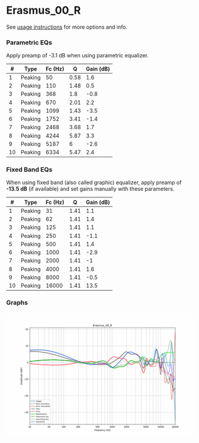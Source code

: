# Erasmus_00_R
See [usage instructions](https://github.com/jaakkopasanen/AutoEq#usage) for more options and info.

### Parametric EQs
Apply preamp of -3.1 dB when using parametric equalizer.

|   # | Type    |   Fc (Hz) |    Q |   Gain (dB) |
|-----|---------|-----------|------|-------------|
|   1 | Peaking |        50 | 0.58 |         1.6 |
|   2 | Peaking |       110 | 1.48 |         0.5 |
|   3 | Peaking |       368 | 1.8  |        -0.8 |
|   4 | Peaking |       670 | 2.01 |         2.2 |
|   5 | Peaking |      1099 | 1.43 |        -3.5 |
|   6 | Peaking |      1752 | 3.41 |        -1.4 |
|   7 | Peaking |      2468 | 3.68 |         1.7 |
|   8 | Peaking |      4244 | 5.87 |         3.3 |
|   9 | Peaking |      5187 | 6    |        -2.6 |
|  10 | Peaking |      6334 | 5.47 |         2.4 |

### Fixed Band EQs
When using fixed band (also called graphic) equalizer, apply preamp of **-13.5 dB** (if available) and set gains manually with these parameters.

|   # | Type    |   Fc (Hz) |    Q |   Gain (dB) |
|-----|---------|-----------|------|-------------|
|   1 | Peaking |        31 | 1.41 |         1.1 |
|   2 | Peaking |        62 | 1.41 |         1.4 |
|   3 | Peaking |       125 | 1.41 |         1.1 |
|   4 | Peaking |       250 | 1.41 |        -1.1 |
|   5 | Peaking |       500 | 1.41 |         1.4 |
|   6 | Peaking |      1000 | 1.41 |        -2.9 |
|   7 | Peaking |      2000 | 1.41 |        -1   |
|   8 | Peaking |      4000 | 1.41 |         1.6 |
|   9 | Peaking |      8000 | 1.41 |        -0.5 |
|  10 | Peaking |     16000 | 1.41 |        13.5 |

### Graphs
![](./Erasmus_00_R.png)
